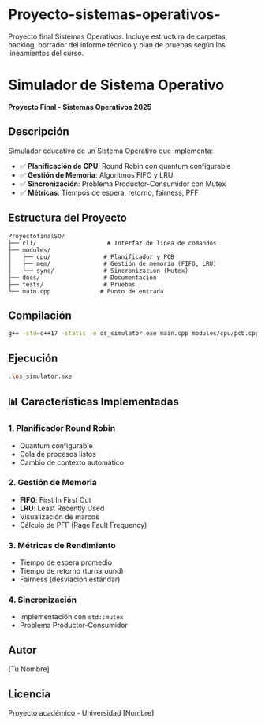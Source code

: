 # Proyecto-sistemas-operativos-
Proyecto final Sistemas Operativos. Incluye estructura de carpetas, backlog, borrador del informe técnico y plan de pruebas según los lineamientos del curso.

#  Simulador de Sistema Operativo

**Proyecto Final - Sistemas Operativos 2025**

##  Descripción

Simulador educativo de un Sistema Operativo que implementa:

- ✅ **Planificación de CPU**: Round Robin con quantum configurable
- ✅ **Gestión de Memoria**: Algoritmos FIFO y LRU
- ✅ **Sincronización**: Problema Productor-Consumidor con Mutex
- ✅ **Métricas**: Tiempos de espera, retorno, fairness, PFF

##  Estructura del Proyecto
```
ProyectofinalSO/
├── cli/                    # Interfaz de línea de comandos
├── modules/
│   ├── cpu/               # Planificador y PCB
│   ├── mem/               # Gestión de memoria (FIFO, LRU)
│   └── sync/              # Sincronización (Mutex)
├── docs/                  # Documentación
├── tests/                 # Pruebas
└── main.cpp              # Punto de entrada
```

##  Compilación
```bash
g++ -std=c++17 -static -o os_simulator.exe main.cpp modules/cpu/pcb.cpp modules/cpu/scheduler_rr.cpp modules/mem/mem_manager.cpp modules/mem/fifo_manager.cpp
```

##  Ejecución
```bash
.\os_simulator.exe
```

## 📊 Características Implementadas

### 1. Planificador Round Robin
- Quantum configurable
- Cola de procesos listos
- Cambio de contexto automático

### 2. Gestión de Memoria
- **FIFO**: First In First Out
- **LRU**: Least Recently Used
- Visualización de marcos
- Cálculo de PFF (Page Fault Frequency)

### 3. Métricas de Rendimiento
- Tiempo de espera promedio
- Tiempo de retorno (turnaround)
- Fairness (desviación estándar)

### 4. Sincronización
- Implementación con `std::mutex`
- Problema Productor-Consumidor

##  Autor

[Tu Nombre]

##  Licencia

Proyecto académico - Universidad [Nombre]
